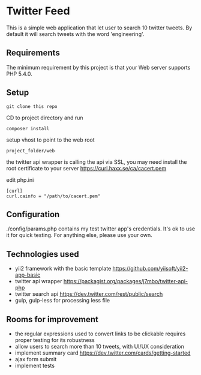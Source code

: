 Twitter Feed
============

This is a simple web application that let user to search 10 twitter tweets. By default it will search tweets with the word 'engineering'.

Requirements
------------
The minimum requirement by this project is that your Web server supports PHP 5.4.0.

Setup
------
```
git clone this repo
```

CD to project directory and run
```
composer install
```

setup vhost to point to the web root
```
project_folder/web
```

the twitter api wrapper is calling the api via SSL, you may need install the root certificate to your server https://curl.haxx.se/ca/cacert.pem

edit php.ini
```
[curl]
curl.cainfo = "/path/to/cacert.pem"
```

Configuration
-------------
./config/params.php contains my test twitter app's credentials. It's ok to use it for quick testing. For anything else, please use your own.

Technologies used
-----------------
* yii2 framework with the basic template https://github.com/yiisoft/yii2-app-basic
* twitter api wrapper https://packagist.org/packages/j7mbo/twitter-api-php
* twitter search api https://dev.twitter.com/rest/public/search
* gulp, gulp-less for processing less file

Rooms for improvement
---------------------
* the regular expressions used to convert links to be clickable requires proper testing for its robustness 
* allow users to search more than 10 tweets, with UI/UX consideration
* implement summary card https://dev.twitter.com/cards/getting-started
* ajax form submit
* implement tests


